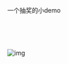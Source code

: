一个抽奖的小demo


<br /> 
<br /> 
<br /> 


 ![img](https://github.com/fsi000041/LuckDrawDemo/blob/master/app/src/main/res/mipmap-xxxhdpi/1519812790761.gif)